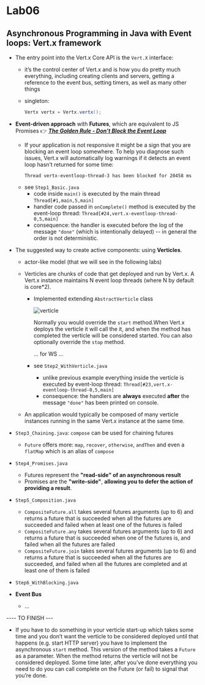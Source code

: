 # Lab06

## Asynchronous Programming in Java with Event loops: Vert.x framework

- The entry point into the Vert.x Core API is the `Vert.X` interface:
  - it’s the control center of Vert.x and is how you do pretty much everything, including creating clients and servers, getting a reference to the event bus, setting timers, as well as many other things
  - singleton:

    ```java
    Vertx vertx = Vertx.vertx();
    ```

- **Event-driven approach** with **Futures**, which are equivalent to JS Promises :point_right: <ins>***The Golden Rule - Don’t Block the Event Loop***</ins>
  - If your application is not responsive it might be a sign that you are blocking an event loop somewhere. To help you diagnose such issues, Vert.x will automatically log warnings if it detects an event loop hasn’t returned for some time:
    ```
    Thread vertx-eventloop-thread-3 has been blocked for 20458 ms
    ```
  - see `Step1_Basic.java`
    - code inside `main()` is executed by the main thread `Thread[#1,main,5,main]` 
    - handler code passed in `onComplete()` method is executed by the event-loop thread: `Thread[#24,vert.x-eventloop-thread-0,5,main]`
    - consequence: the handler is executed before the log of the message `"done"` (which is intentionally delayed) -- in general the order is not deterministic.

- The suggested way to create active components: using **Verticles**.
  - actor-like model (that we will see in the following labs)
  - Verticles are chunks of code that get deployed and run by Vert.x. A Vert.x instance maintains N event loop threads (where N by default is core*2).
    - Implemented extending `AbstractVerticle` class

      ![verticle](http://www.plantuml.com/plantuml/svg/hLB1QiCm3BtxAmIz9BHV44f8wIuhWnK6kJkE6ZGSErZgo1ZxzyLn2AKm66K-2Fdf-Kbwk6BHGQwzXGyCGiQYKkG4mqKRX7h1u4l1TBOTIeJ6B2_csfXWSYHPV3yky0wCdqH6AU2OaZmnvsxP7C_1zyHOm9BiQqzjkVByaCNm6-jRATsm16q4ZDNCS5YkwypK3nPxTCBtUspkfqlexGPfZ8bteIvkUsBlNfjtD8cxRN6m_ZEgFp_5-fi4Sjq_kJG4Rv3v43gE6Y_4iayDobiR7_7qp_w2KXMwTlePFm00 "verticle")

      Normally you would override the `start` method.When Vert.x deploys the verticle it will call the it, and when the method has completed the verticle will be considered started.
      You can also optionally override the `stop` method.

      ... for WS ...

    - see `Step2_WithVerticle.java`
      - unlike previous example everything inside the verticle is executed by event-loop thread: `Thread[#23,vert.x-eventloop-thread-0,5,main]`
      - consequence: the handlers are **always** executed **after** the message `"done"` has been printed on console.

  - An application would typically be composed of many verticle instances running in the same Vert.x instance at the same time. 

- `Step3_Chaining.java`: `compose` can be used for chaining futures
  - `Future` offers more: `map`, `recover`, `otherwise`, `andThen` and even a `flatMap` which is an alias of `compose`

- `Step4_Promises.java`
  - Futures represent the **"read-side" of an asynchronous result**
  - Promises are the **"write-side"**, **allowing you to defer the action of providing a result**.

- `Step5_Composition.java`
  - `CompositeFuture.all` takes several futures arguments (up to 6) and returns a future that is succeeded when all the futures are succeeded and failed when at least one of the futures is failed
  - `CompositeFuture.any` takes several futures arguments (up to 6) and returns a future that is succeeded when one of the futures is, and failed when all the futures are failed
  - `CompositeFuture.join` takes several futures arguments (up to 6) and returns a future that is succeeded when all the futures are succeeded, and failed when all the futures are completed and at least one of them is failed


- `Step6_WithBlocking.java`

- **Event Bus**
  - ...

---- TO FINISH ---

- If you have to do something in your verticle start-up which takes some time and you don’t want the verticle to be considered deployed until that happens (e.g. start HTTP server) you have to implement the asynchronous `start` method. This version of the method takes a `Future` as a parameter. When the method returns the verticle will not be considered deployed. Some time later, after you’ve done everything you need to do you can call complete on the Future (or fail) to signal that you’re done.

